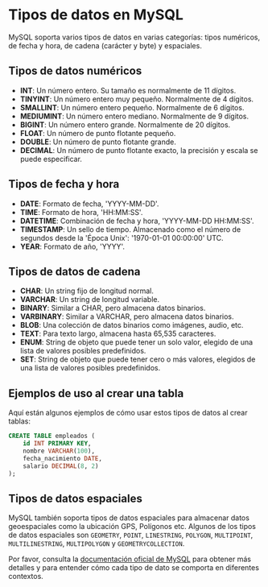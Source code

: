 # Tipos de datos en MySQL

MySQL soporta varios tipos de datos en varias categorías: tipos numéricos, de fecha y hora, de cadena (carácter y byte) y espaciales.

## Tipos de datos numéricos

- **INT**: Un número entero. Su tamaño es normalmente de 11 dígitos.
- **TINYINT**: Un número entero muy pequeño. Normalmente de 4 dígitos.
- **SMALLINT**: Un número entero pequeño. Normalmente de 6 dígitos.
- **MEDIUMINT**: Un número entero mediano. Normalmente de 9 dígitos.
- **BIGINT**: Un número entero grande. Normalmente de 20 dígitos.
- **FLOAT**: Un número de punto flotante pequeño.
- **DOUBLE**: Un número de punto flotante grande.
- **DECIMAL**: Un número de punto flotante exacto, la precisión y escala se puede especificar.

## Tipos de fecha y hora

- **DATE**: Formato de fecha, 'YYYY-MM-DD'.
- **TIME**: Formato de hora, 'HH:MM:SS'.
- **DATETIME**: Combinación de fecha y hora, 'YYYY-MM-DD HH:MM:SS'.
- **TIMESTAMP**: Un sello de tiempo. Almacenado como el número de segundos desde la 'Época Unix': '1970-01-01 00:00:00' UTC.
- **YEAR**: Formato de año, 'YYYY'.

## Tipos de datos de cadena

- **CHAR**: Un string fijo de longitud normal.
- **VARCHAR**: Un string de longitud variable.
- **BINARY**: Similar a CHAR, pero almacena datos binarios.
- **VARBINARY**: Similar a VARCHAR, pero almacena datos binarios.
- **BLOB**: Una colección de datos binarios como imágenes, audio, etc.
- **TEXT**: Para texto largo, almacena hasta 65,535 caracteres.
- **ENUM**: String de objeto que puede tener un solo valor, elegido de una lista de valores posibles predefinidos.
- **SET**: String de objeto que puede tener cero o más valores, elegidos de una lista de valores posibles predefinidos.

## Ejemplos de uso al crear una tabla

Aquí están algunos ejemplos de cómo usar estos tipos de datos al crear tablas:

```sql
CREATE TABLE empleados (
    id INT PRIMARY KEY,
    nombre VARCHAR(100),
    fecha_nacimiento DATE,
    salario DECIMAL(8, 2)
);
```

## Tipos de datos espaciales

MySQL también soporta tipos de datos espaciales para almacenar datos geoespaciales como la ubicación GPS, Polígonos etc. Algunos de los tipos de datos espaciales son `GEOMETRY`, `POINT`, `LINESTRING`, `POLYGON`, `MULTIPOINT`, `MULTILINESTRING`, `MULTIPOLYGON` y `GEOMETRYCOLLECTION`.

Por favor, consulta la [documentación oficial de MySQL](https://dev.mysql.com/doc/refman/8.0/en/data-types.html) para obtener más detalles y para entender cómo cada tipo de dato se comporta en diferentes contextos.
